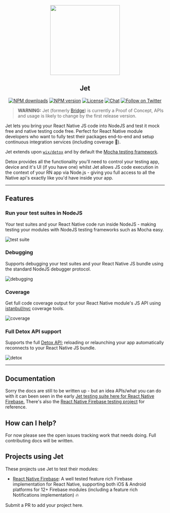 <p align="center">
  <a href="https://invertase.io">
    <img height="220" src="https://static.invertase.io/assets/jet-animated.gif"><br/>
  </a>
  <h2 align="center">Jet</h2>
</p>

<p align="center">
  <a href="https://www.npmjs.com/package/@invertase/jet"><img src="https://img.shields.io/npm/dm/@invertase/jet.svg?style=flat-square" alt="NPM downloads"></a>
  <a href="https://www.npmjs.com/package/@invertase/jet"><img src="https://img.shields.io/npm/v/@invertase/jet.svg?style=flat-square" alt="NPM version"></a>
  <a href="/LICENSE"><img src="https://img.shields.io/npm/l/@invertase/jet.svg?style=flat-square" alt="License"></a>
  <a href="https://discord.gg/C9aK28N"><img src="https://img.shields.io/discord/295953187817521152.svg?logo=discord&style=flat-square&colorA=7289da&label=discord" alt="Chat"></a>
  <a href="https://twitter.com/invertaseio"><img src="https://img.shields.io/twitter/follow/invertaseio.svg?style=social&label=Follow" alt="Follow on Twitter"></a>
</p>

> **WARNING:** Jet (formerly [Bridge](https://github.com/Salakar/bridge)) is currently a Proof of Concept, APIs and usage is likely to change by the first release version.

Jet lets you bring your React Native JS code into NodeJS and test it mock free and native testing code free. Perfect for React Native module developers who want to fully test their packages end-to-end and setup continuous integration services (including coverage 💯).

Jet extends upon [`wix/detox`](https://github.com/wix/detox) and by default the [Mocha testing framework](https://mochajs.org/).

Detox provides all the functionality you'll need to control your testing app, device and it's UI (if you have one) whilst Jet allows JS code execution in the context of your RN app via Node.js - giving you full access to all the Native api's exactly like you'd have inside your app.

----

## Features

### Run your test suites in NodeJS 

Your test suites and your React Native code run inside NodeJS - making testing your modules with NodeJS testing frameworks such as Mocha easy.

![test suite](https://static.invertase.io/assets/jet/tests-1.gif)


### Debugging

Supports debugging your test suites and your React Native JS bundle using the standard NodeJS debugger protocol.

![debugging](https://static.invertase.io/assets/jet/debugging.gif)

### Coverage

Get full code coverage output for your React Native module's JS API using [istanbul/nyc](https://github.com/istanbuljs/nyc) coverage tools.

![coverage](https://static.invertase.io/assets/jet/coverage.png)

### Full Detox API support

Supports the full [Detox API](https://github.com/wix/detox/blob/master/docs/README.md#api-reference); reloading or relaunching your app automatically reconnects to your React Native JS bundle.

![detox](https://static.invertase.io/assets/jet/detox.png)

----

## Documentation

Sorry the docs are still to be written up - but an idea APIs/what you can do with it can been seen in the early [Jet testing suite here for React Native Firebase.](https://github.com/invertase/react-native-firebase/blob/master/bridge/e2e/bridge.spec.js) There's also the [React Native Firebase testing project](https://github.com/Salakar/react-native-firebase/tree/master/bridge) for reference.


## How can I help?

For now please see the open issues tracking work that needs doing. Full contributing docs will be written.


## Projects using Jet

These projects use Jet to test their modules:

- [React Native Firebase](https://github.com/invertase/react-native-firebase): A well tested feature rich Firebase implementation for React Native, supporting both iOS & Android platforms for 12+ Firebase modules (including a feature rich Notifications implementation) 🔥

Submit a PR to add your project here.
